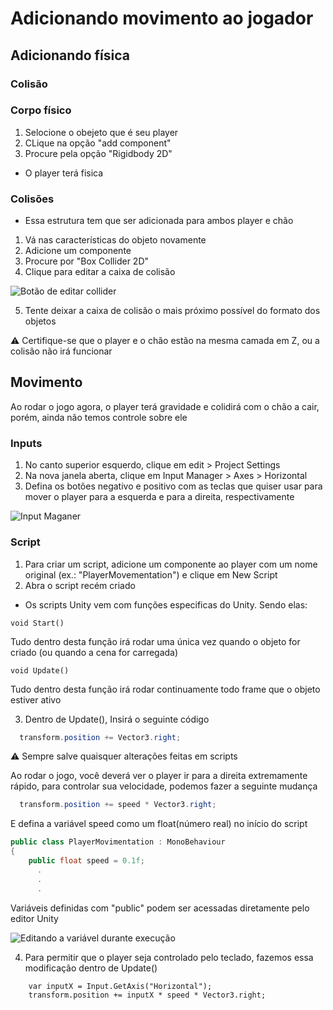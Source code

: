 # Adicionando movimento ao jogador

## Adicionando física

### Colisão

### Corpo físico

1. Selocione o obejeto que é seu player
2. CLique na opção "add component"
3. Procure pela opção "Rigidbody 2D"
- O player terá fisica

### Colisões

- Essa estrutura tem que ser adicionada para ambos player e chão
  
1. Vá nas características do objeto novamente
2. Adicione um componente
3. Procure por "Box Collider 2D"
4. Clique para editar a caixa de colisão

  ![Botão de editar collider](https://media.discordapp.net/attachments/1105270961391030293/1124346156546273330/image.png?width=416&height=316)

5. Tente deixar a caixa de colisão o mais próximo possível do formato dos objetos

⚠ Certifique-se que o player e o chão estão na mesma camada em Z, ou a colisão não irá funcionar

## Movimento

  Ao rodar o jogo agora, o player terá gravidade e colidirá com o chão a cair, porém, ainda não temos controle sobre ele

### Inputs
1. No canto superior esquerdo, clique em edit > Project Settings
2. Na nova janela aberta, clique em Input Manager > Axes > Horizontal
3. Defina os botões negativo e positivo com as teclas que quiser usar para mover o player para a esquerda e para a direita, respectivamente

  ![Input Maganer](https://cdn.discordapp.com/attachments/1105270961391030293/1126883320458924102/image.png)

  
### Script

1. Para criar um script, adicione um componente ao player com um nome original (ex.: "PlayerMovementation") e clique em New Script
2. Abra o script recém criado

- Os scripts Unity vem com funções especificas do Unity. Sendo elas:

```
void Start()
```
Tudo dentro desta função irá rodar uma única vez quando o objeto for criado (ou quando a cena for carregada)


```
void Update()
```
Tudo dentro desta função irá rodar continuamente todo frame que o objeto estiver ativo


3. Dentro de Update(), Insirá o seguinte código

```C#
  transform.position += Vector3.right;
```
  ⚠ Sempre salve quaisquer alterações feitas em scripts

  Ao rodar o jogo, você deverá ver o player ir para a direita extremamente rápido, para controlar sua velocidade, podemos fazer a seguinte mudança

```C#
  transform.position += speed * Vector3.right;
```

  E defina a variável speed como um float(número real) no início do script

```C#
public class PlayerMovimentation : MonoBehaviour
{
    public float speed = 0.1f;
      .
      .
      .
```

  Variáveis definidas com "public" podem ser acessadas diretamente pelo editor Unity

  ![Editando a variável durante execução](https://cdn.discordapp.com/attachments/1105270961391030293/1126910382817161257/ezgif-2-6ec952770d.gif)

4. Para permitir que o player seja controlado pelo teclado, fazemos essa modificação dentro de Update()

```
    var inputX = Input.GetAxis("Horizontal");
    transform.position += inputX * speed * Vector3.right;

```
